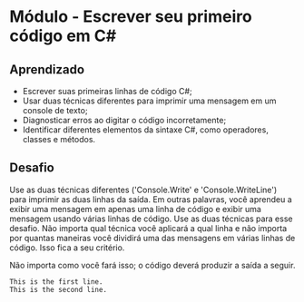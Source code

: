 # Módulo - Escrever seu primeiro código em C#

## Aprendizado
- Escrever suas primeiras linhas de código C#;
- Usar duas técnicas diferentes para imprimir uma mensagem em um console de texto;
- Diagnosticar erros ao digitar o código incorretamente;
- Identificar diferentes elementos da sintaxe C#, como operadores, classes e métodos.

## Desafio

Use as duas técnicas diferentes ('Console.Write' e 'Console.WriteLine') para imprimir as duas linhas da saída. Em outras palavras, você aprendeu a exibir uma mensagem em apenas uma linha de código e exibir uma mensagem usando várias linhas de código. Use as duas técnicas para esse desafio. Não importa qual técnica você aplicará a qual linha e não importa por quantas maneiras você dividirá uma das mensagens em várias linhas de código. Isso fica a seu critério.

Não importa como você fará isso; o código deverá produzir a saída a seguir.

```
This is the first line.
This is the second line.
```